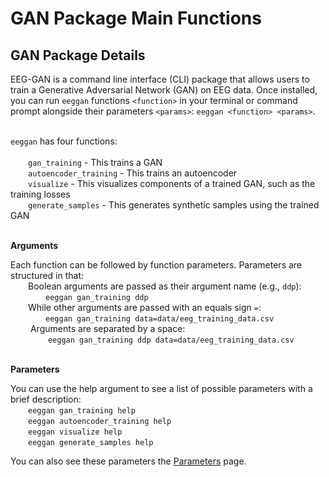 # GAN Package Main Functions

## <b>GAN Package Details</b>

EEG-GAN is a command line interface (CLI) package that allows users to train a Generative Adversarial Network (GAN) on EEG data. Once installed, you can run `eeggan` functions `<function>` in your terminal or command prompt alongside their parameters `<params>`: `eeggan <function> <params>`. <br><br>

`eeggan` has four functions:<br><br>
&emsp;&emsp;`gan_training` - This trains a GAN <br>
&emsp;&emsp;`autoencoder_training` - This trains an autoencoder <br>
&emsp;&emsp;`visualize` - This visualizes components of a trained GAN, such as the training losses <br>
&emsp;&emsp;`generate_samples` - This generates synthetic samples using the trained GAN<br>

<br><b>Arguments</b><br>

Each function can be followed by function parameters. Parameters are structured in that: <br>
&emsp;&emsp;Boolean arguments are passed as their argument name (e.g., `ddp`): <br>
&emsp;&emsp;&emsp;&emsp;`eeggan gan_training ddp` <br>
&emsp;&emsp;While other arguments are passed with an equals sign `=`: <br>
&emsp;&emsp;&emsp;&emsp;`eeggan gan_training data=data/eeg_training_data.csv`<br>
&emsp;&emsp; Arguments are separated by a space:<br>
&emsp;&emsp;&emsp;&emsp; `eeggan gan_training ddp data=data/eeg_training_data.csv`<br>

<br><b>Parameters</b><br>

You can use the help argument to see a list of possible parameters with a brief description:</b><br>
&emsp;&emsp;`eeggan gan_training help`<br>
&emsp;&emsp;`eeggan autoencoder_training help`<br>
&emsp;&emsp;`eeggan visualize help`<br>
&emsp;&emsp;`eeggan generate_samples help`<br>

You can also see these parameters the [Parameters](parameters.md) page.